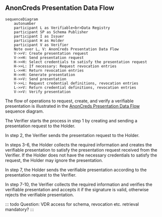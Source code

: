 ## AnonCreds Presentation Data Flow

```mermaid
sequenceDiagram
    autonumber
    participant L as Verifiable<br>Data Registry
    participant SP as Schema Publisher
    participant I as Issuer
    participant H as Holder   
    participant V as Verifier 
    Note over L, V: AnonCreds Presentation Data Flow
    V->>V: Create presentation request
    V->>H: Send presentation request
    H->>H: Select credentials to satisfy the presentation request
    H->>L: If necessary: Request revocation entries  
    L->>H: Return revocation entries  
    H->>H: Generate presentation
    H->>V: Send presentation
    V->>L: Request credential definitions, revocation entries  
    L->>V: Return credential definitions, revocation entries  
    V->>V: Verify presentation
```

The flow of operations to request, create, and verify a verifiable presentation
is illustrated in the  [AnonCreds Presentation Data
Flow](#anoncreds-presentation-data-flow) sequence diagram.

The Verifier starts the process in step 1 by creating and sending a presentation
request to the Holder.

In step 2, the Verifier sends the presentation request to the Holder.

In steps 3-6, the Holder collects the required information and creates the
verifiable presentation to satisfy the presentation request received from the
Verifier. If the Holder does not have the necessary credentials to satisfy the
request, the Holder may ignore the presentation.

In step 7, the Holder sends the verifiable presentation according to the
presentation request to the Verifier.

In step 7-10, the Verifier collects the required information and verifies the
verifiable presentation and accepts it if the signature is valid, otherwise
rejects the verifiable presentation.

::: todo
Question: VDR access for schema, revocation etc. retrieval mandatory?
:::
